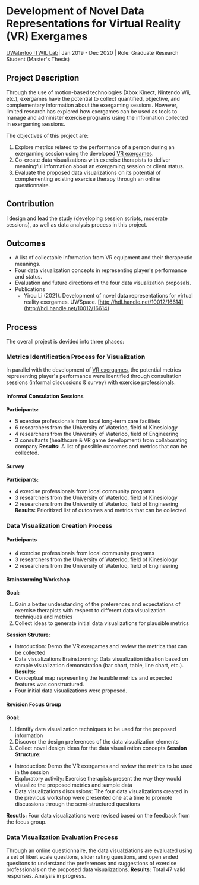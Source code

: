 # Development of Novel Data Representations for Virtual Reality (VR) Exergames
[UWaterloo ITWIL Lab](https://uwaterloo.ca/intelligent-technologies-wellness-independent-living/)| Jan 2019 - Dec 2020 | Role: Graduate Research Student (Master's Thesis)

## Project Description

Through the use of motion-based technologies (Xbox Kinect, Nintendo Wii, etc.), exergames have the potential to collect quantified, objective, and complementary information about the exergaming sessions. However, limited research has explored how exergames can be used as tools to manage and administer exercise programs using the information collected in exergaming sessions. 

The objectives of this project are:
1. Explore metrics related to the performance of a person during an exergaming session using the developed [VR exergames](/research/vr).
2. Co-create data visualizations with exercise therapists to deliver meaningful information about an exergaming session or client status.
3. Evaluate the proposed data visualizations on its potential of complementing existing exercise therapy through an online questionnaire.

## Contribution
I design and lead the study (developing session scripts, moderate sessions), as well as data analysis process in this project.


## Outcomes
* A list of collectable information from VR equipment and their therapeutic meanings.
* Four data visualization concepts in representing player's performance and status.
* Evaluation and future directions of the four data visualization proposals.
* Publications
	* Yirou Li (2021). Development of novel data representations for virtual reality exergames. UWSpace. [http://hdl.handle.net/10012/16614](http://hdl.handle.net/10012/16614)


## Process
The overall project is devided into three phases:


### Metrics Identification Process for Visualization
In parallel with the development of [VR exergames](/research/vr), the potential metrics representing player's performance were identified through consultation sessions (informal discussions & survey) with exercise professionals.  

#### Informal Consulation Sessions
**Participants:**
* 5 exercise professionals from local long-term care faciliteis
* 6 researchers from the University of Waterloo, field of Kinesiology
* 4 researchers from the University of Waterloo, field of Engineering
* 3 consultants (healthcare & VR game development) from collaborating company
**Results:**
A list of possible outcomes and metrics that can be collected.

#### Survey
**Participants:**
* 4 exercise professionals from local community programs
* 3 researchers from the University of Waterloo, field of Kinesiology
* 2 researchers from the University of Waterloo, field of Engineering
**Results:**
Prioritized list of outcomes and metrics that can be collected.

### Data Visualization Creation Process

#### Participants
* 4 exercise professionals from local community programs
* 3 researchers from the University of Waterloo, field of Kinesiology
* 2 researchers from the University of Waterloo, field of Engineering

#### Brainstorming Workshop
**Goal:**
1. Gain a better understanding of the preferences and expectations of exercise therapists with respect to different data visualization techniques and metrics
2. Collect ideas to generate initial data visualizations for plausible metrics

**Session Struture:**
- Introduction: Demo the VR exergames and review the metrics that can be collected 
- Data visualizations Brainstorming: Data visualization ideation based on sample visualization demonstration (bar chart, table, line chart, etc.).
**Results:**
- Conceptual map representing the feasible metrics and expected features was constructured.
- Four initial data visualizations were proposed.

#### Revision Focus Group
**Goal:**
1. Identify data visualization techniques to be used for the proposed information
2. Discover the design preferences of the data visualization elements
3. Collect novel design ideas for the data visualization concepts
**Session Structure:**
- Introduction: Demo the VR exergames and review the metrics to be used in the session 
- Exploratory activity: Exercise therapists present the way they would visualize the proposed metrics and sample data
- Data visualizations discussions: The four data visualizations created in the previous workshop were presented one at a time to promote discussions through the semi-structured questions 

**Resutls:**
Four data visualizations were revised based on the feedback from the focus group.


### Data Visualization Evaluation Process
Through an online questionnaire, the data visualziations are evaluated using a set of likert scale questions, slider rating questions, and open ended quesitons to understand the preferences and suggestions of exercise professionals on the proposed data visualizations. 
**Results:**
Total 47 valid responses. Analysis in progress.

